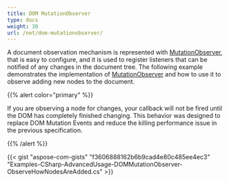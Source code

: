 ```yaml
---
title: DOM MutationObserver
type: docs
weight: 30
url: /net/dom-mutationobserver/
---
```


A document observation mechanism is represented with [MutationObserver](https://apireference.aspose.com/net/html/aspose.html.dom.mutations/mutationobserver), that is easy to configure, and it is used to register listeners that can be notified of any changes in the document tree. The following example demonstrates the implementation of [MutationObserver](https://apireference.aspose.com/net/html/aspose.html.dom.mutations/mutationobserver) and how to use it to observe adding new nodes to the document.

{{% alert color="primary" %}} 

If you are observing a node for changes, your callback will not be fired until the DOM has completely finished changing. This behavior was designed to replace DOM Mutation Events and reduce the killing performance issue in the previous specification.

{{% /alert %}} 

{{< gist "aspose-com-gists" "f3606888162b6b9cad4e80c485ee4ec3" "Examples-CSharp-AdvancedUsage-DOMMutationObserver-ObserveHowNodesAreAdded.cs" >}}
